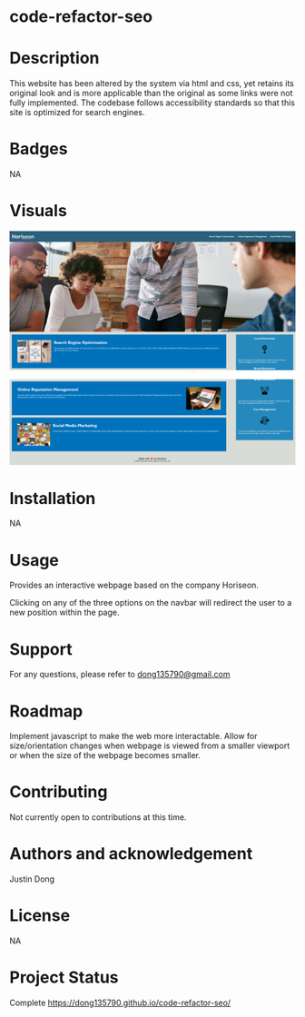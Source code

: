 # code-refactor-seo

# Description 

This website has been altered by the system via html and css, yet retains its original look and is more applicable than the original as some links were not fully implemented. The codebase follows accessibility standards so that this site is optimized for search engines.

# Badges

NA

# Visuals

![Alt text](assets/images/1st%20ss.png)
![Alt text](assets/images/2nd%20ss.png)
# Installation

NA 
# Usage

Provides an interactive webpage based on the company Horiseon.

Clicking on any of the three options on the navbar will redirect the user to a new position within the page.
# Support

For any questions, please refer to dong135790@gmail.com

# Roadmap

Implement javascript to make the web more interactable.
Allow for size/orientation changes when webpage is viewed from a smaller viewport or when the size of the webpage becomes smaller.
# Contributing

Not currently open to contributions at this time.

# Authors and acknowledgement

Justin Dong
# License

NA

# Project Status

Complete
https://dong135790.github.io/code-refactor-seo/
